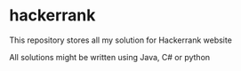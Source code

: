 # hackerrank

This repository stores all my solution for Hackerrank website

All solutions might be written using Java, C# or python
